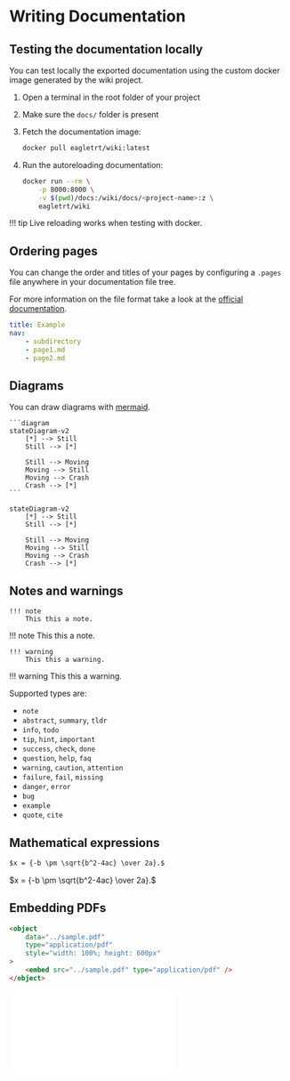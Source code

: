 # Writing Documentation

## Testing the documentation locally

You can test locally the exported documentation using the custom docker image
generated by the wiki project.

1. Open a terminal in the root folder of your project
2. Make sure the `docs/` folder is present
3. Fetch the documentation image:

    ```bash
    docker pull eagletrt/wiki:latest
    ```

4. Run the autoreloading documentation:

    ```bash
    docker run --rm \
        -p 8000:8000 \
        -v $(pwd)/docs:/wiki/docs/<project-name>:z \
        eagletrt/wiki
    ```

!!! tip
Live reloading works when testing with docker.

## Ordering pages

You can change the order and titles of your pages by configuring a `.pages`
file anywhere in your documentation file tree.

For more information on the file format take a look at the
[official documentation](https://github.com/lukasgeiter/mkdocs-awesome-pages-plugin).

```yml
title: Example
nav:
    - subdirectory
    - page1.md
    - page2.md
```

## Diagrams

You can draw diagrams with [mermaid](https://mermaid-js.github.io/mermaid/#/).

````
```diagram
stateDiagram-v2
    [*] --> Still
    Still --> [*]

    Still --> Moving
    Moving --> Still
    Moving --> Crash
    Crash --> [*]
```
````

```diagram
stateDiagram-v2
    [*] --> Still
    Still --> [*]

    Still --> Moving
    Moving --> Still
    Moving --> Crash
    Crash --> [*]
```

## Notes and warnings

```
!!! note
    This this a note.
```

!!! note
This this a note.

```
!!! warning
    This this a warning.
```

!!! warning
This this a warning.

Supported types are:

-   `note`
-   `abstract`, `summary`, `tldr`
-   `info`, `todo`
-   `tip`, `hint`, `important`
-   `success`, `check`, `done`
-   `question`, `help`, `faq`
-   `warning`, `caution`, `attention`
-   `failure`, `fail`, `missing`
-   `danger`, `error`
-   `bug`
-   `example`
-   `quote`, `cite`

## Mathematical expressions

```markdown
$x = {-b \pm \sqrt{b^2-4ac} \over 2a}.$
```

$x = {-b \pm \sqrt{b^2-4ac} \over 2a}.$

## Embedding PDFs

```html
<object
    data="../sample.pdf"
    type="application/pdf"
    style="width: 100%; height: 600px"
>
    <embed src="../sample.pdf" type="application/pdf" />
</object>
```

<object data="../sample.pdf" type="application/pdf" style="width: 100%; height: 600px">
    <embed src="../sample.pdf" type="application/pdf" />
</object>
